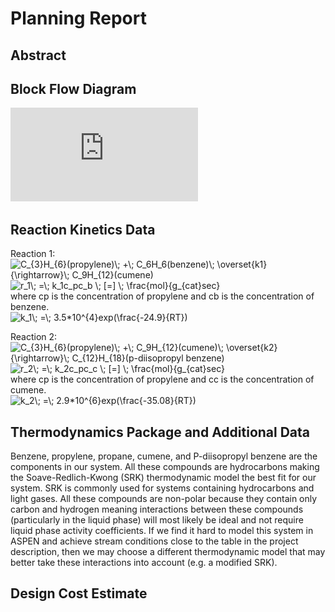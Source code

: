 # Planning Report



## Abstract




## Block Flow Diagram
![BFD](https://github.com/hugopontess/Pontes_Ramos_Gao_Carpenter_485Project/blob/master/BFD.pdf)




## Reaction Kinetics Data <br>
Reaction 1: <br>
<img src="https://latex.codecogs.com/gif.latex?C_{3}H_{6}(propylene)\;&space;&plus;\;&space;C_6H_6(benzene)\;&space;\overset{k1}{\rightarrow}\;&space;C_9H_{12}(cumene)" title="C_{3}H_{6}(propylene)\; +\; C_6H_6(benzene)\; \overset{k1}{\rightarrow}\; C_9H_{12}(cumene)" /></a> <br>
<img src="https://latex.codecogs.com/gif.latex?r_1\;&space;=\;&space;k_1c_pc_b&space;\;&space;[=]&space;\;&space;\frac{mol}{g_{cat}sec}" title="r_1\; =\; k_1c_pc_b \; [=] \; \frac{mol}{g_{cat}sec}" /></a> <br>
where cp is the concentration of propylene and cb is the concentration of benzene. <br>
<img src="https://latex.codecogs.com/gif.latex?k_1\;&space;=\;&space;3.5*10^{4}exp(\frac{-24.9}{RT})" title="k_1\; =\; 3.5*10^{4}exp(\frac{-24.9}{RT})" /></a> <br>

Reaction 2: <br>
<img src="https://latex.codecogs.com/gif.latex?C_{3}H_{6}(propylene)\;&space;&plus;\;&space;C_9H_{12}(cumene)\;&space;\overset{k2}{\rightarrow}\;&space;C_{12}H_{18}(p-diisopropyl&space;benzene)" title="C_{3}H_{6}(propylene)\; +\; C_9H_{12}(cumene)\; \overset{k2}{\rightarrow}\; C_{12}H_{18}(p-diisopropyl benzene)" /></a> <br>
<img src="https://latex.codecogs.com/gif.latex?r_2\;&space;=\;&space;k_2c_pc_c&space;\;&space;[=]&space;\;&space;\frac{mol}{g_{cat}sec}" title="r_2\; =\; k_2c_pc_c \; [=] \; \frac{mol}{g_{cat}sec}" /></a> <br>
where cp is the concentration of propylene and cc is the concentration of cumene. <br>
<img src="https://latex.codecogs.com/gif.latex?k_2\;&space;=\;&space;2.9*10^{6}exp(\frac{-35.08}{RT})" title="k_2\; =\; 2.9*10^{6}exp(\frac{-35.08}{RT})" /></a> <br>

## Thermodynamics Package and Additional Data

Benzene, propylene, propane, cumene, and P-diisopropyl benzene are the components in our system. All these compounds are hydrocarbons making the Soave-Redlich-Kwong (SRK) thermodynamic model the best fit for our system. SRK is commonly used for systems containing hydrocarbons and light gases. All these compounds are non-polar because they contain only carbon and hydrogen meaning interactions between these compounds (particularly in the liquid phase) will most likely be ideal and not require liquid phase activity coefficients. If we find it hard to model this system in ASPEN and achieve stream conditions close to the table in the project description, then we may choose a different thermodynamic model that may better take these interactions into account (e.g. a modified SRK).


## Design Cost Estimate
